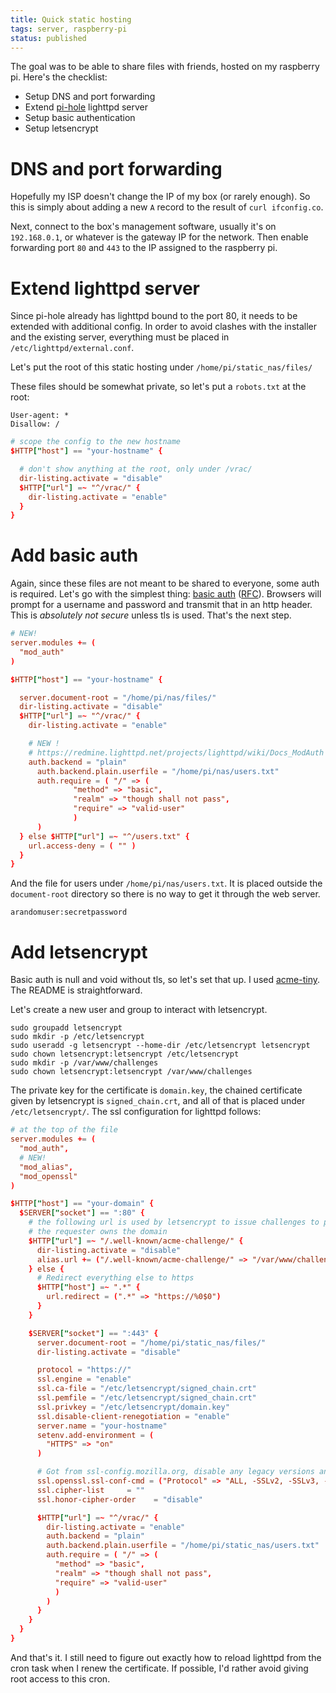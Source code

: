 ```yaml
---
title: Quick static hosting
tags: server, raspberry-pi
status: published
---
```


The goal was to be able to share files with friends, hosted on my raspberry pi.
Here's the checklist:

* Setup DNS and port forwarding
* Extend [pi-hole](https://pi-hole.net/) lighttpd server
* Setup basic authentication
* Setup letsencrypt


# DNS and port forwarding

Hopefully my ISP doesn't change the IP of my box (or rarely enough). So this is
simply about adding a new `A` record to the result of `curl ifconfig.co`.

Next, connect to the box's management software, usually it's on `192.168.0.1`, or whatever
is the gateway IP for the network. Then enable forwarding port `80` and `443` to the
IP assigned to the raspberry pi.


# Extend lighttpd server

Since pi-hole already has lighttpd bound to the port 80, it needs to be extended with
additional config. In order to avoid clashes with the installer and the existing server,
everything must be placed in `/etc/lighttpd/external.conf`.

Let's put the root of this static hosting under `/home/pi/static_nas/files/`

These files should be somewhat private, so let's put a `robots.txt` at the root:

```
User-agent: *
Disallow: /
```


```conf
# scope the config to the new hostname
$HTTP["host"] == "your-hostname" {

  # don't show anything at the root, only under /vrac/
  dir-listing.activate = "disable"
  $HTTP["url"] =~ "^/vrac/" {
    dir-listing.activate = "enable"
  }
}
```


# Add basic auth

Again, since these files are not meant to be shared to everyone, some auth is required.
Let's go with the simplest thing: [basic auth](https://en.wikipedia.org/wiki/Basic_access_authentication) ([RFC](https://tools.ietf.org/html/rfc7617)). Browsers will prompt for a username and password and transmit that
in an http header. This is _absolutely not secure_ unless tls is used. That's the next step.

```conf
# NEW!
server.modules += (
  "mod_auth"
)

$HTTP["host"] == "your-hostname" {

  server.document-root = "/home/pi/nas/files/"
  dir-listing.activate = "disable"
  $HTTP["url"] =~ "^/vrac/" {
    dir-listing.activate = "enable"

    # NEW !
    # https://redmine.lighttpd.net/projects/lighttpd/wiki/Docs_ModAuth
    auth.backend = "plain"
      auth.backend.plain.userfile = "/home/pi/nas/users.txt"
      auth.require = ( "/" => (
              "method" => "basic",
              "realm" => "though shall not pass",
              "require" => "valid-user"
              )
      )
  } else $HTTP["url"] =~ "^/users.txt" {
    url.access-deny = ( "" )
  }
}
```

And the file for users under `/home/pi/nas/users.txt`. It is placed outside the `document-root` directory
so there is no way to get it through the web server.

```
arandomuser:secretpassword
```

# Add letsencrypt

Basic auth is null and void without tls, so let's set that up. I used [acme-tiny](https://github.com/diafygi/acme-tiny). The README is straightforward.

Let's create a new user and group to interact with letsencrypt.

```
sudo groupadd letsencrypt
sudo mkdir -p /etc/letsencrypt
sudo useradd -g letsencrypt --home-dir /etc/letsencrypt letsencrypt
sudo chown letsencrypt:letsencrypt /etc/letsencrypt
sudo mkdir -p /var/www/challenges
sudo chown letsencrypt:letsencrypt /var/www/challenges
```

The private key for the certificate is `domain.key`, the chained certificate
given by letsencrypt is `signed_chain.crt`, and all of that is placed under
`/etc/letsencrypt/`. The ssl configuration for lighttpd follows:

```conf
# at the top of the file
server.modules += (
  "mod_auth",
  # NEW!
  "mod_alias",
  "mod_openssl"
)

$HTTP["host"] == "your-domain" {
  $SERVER["socket"] == ":80" {
    # the following url is used by letsencrypt to issue challenges to prove
    # the requester owns the domain
    $HTTP["url"] =~ "/.well-known/acme-challenge/" {
      dir-listing.activate = "disable"
      alias.url += ("/.well-known/acme-challenge/" => "/var/www/challenges/")
    } else {
      # Redirect everything else to https
      $HTTP["host"] =~ ".*" {
        url.redirect = (".*" => "https://%0$0")
      }
    }

    $SERVER["socket"] == ":443" {
      server.document-root = "/home/pi/static_nas/files/"
      dir-listing.activate = "disable"

      protocol = "https://"
      ssl.engine = "enable"
      ssl.ca-file = "/etc/letsencrypt/signed_chain.crt"
      ssl.pemfile = "/etc/letsencrypt/signed_chain.crt"
      ssl.privkey = "/etc/letsencrypt/domain.key"
      ssl.disable-client-renegotiation = "enable"
      server.name = "your-hostname"
      setenv.add-environment = (
        "HTTPS" => "on"
      )

      # Got from ssl-config.mozilla.org, disable any legacy versions and ciphers
      ssl.openssl.ssl-conf-cmd = ("Protocol" => "ALL, -SSLv2, -SSLv3, -TLSv1, -TLSv1.1, -TLSv1.2")
      ssl.cipher-list     = ""
      ssl.honor-cipher-order    = "disable"

      $HTTP["url"] =~ "^/vrac/" {
        dir-listing.activate = "enable"
        auth.backend = "plain"
        auth.backend.plain.userfile = "/home/pi/static_nas/users.txt"
        auth.require = ( "/" => (
          "method" => "basic",
          "realm" => "though shall not pass",
          "require" => "valid-user"
          )
        )
      }
    }
  }
}
```

And that's it. I still need to figure out exactly how to reload lighttpd from the cron task when I renew
the certificate. If possible, I'd rather avoid giving root access to this cron.

